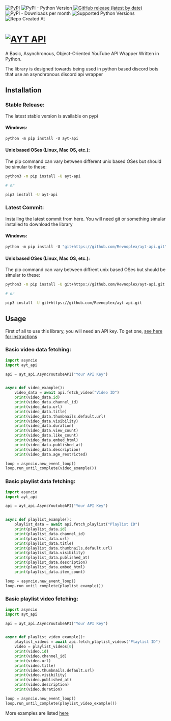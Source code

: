 [![PyPI](https://img.shields.io/pypi/v/ayt-api?style=for-the-badge&logo=pypi)](https://pypi.org/project/ayt-api/)
![PyPI - Python Version](https://img.shields.io/pypi/pyversions/ayt-api?style=for-the-badge&logo=python)
[![GitHub release (latest by date)](https://img.shields.io/github/v/release/Revnoplex/ayt-api?style=for-the-badge&logo=github)](https://github.com/revnoplex/ayt-api)
![PyPI - Downloads per month](https://img.shields.io/pypi/dm/ayt-api?style=for-the-badge&logo=pypi)
![Supported Python Versions](https://img.shields.io/python/required-version-toml?tomlFilePath=https%3A%2F%2Fraw.githubusercontent.com%2FRevnoplex%2Fayt-api%2Frefs%2Fheads%2Fmain%2Fpyproject.toml&style=for-the-badge&logo=python)
![Repo Created At](https://img.shields.io/github/created-at/Revnoplex/ayt-api?style=for-the-badge)
# [![AYT API](https://ayt-api.revnoplex.xyz/ayt-api.svg)](https://ayt-api.revnoplex.xyz)

A Basic, Asynchronous, Object-Oriented YouTube API Wrapper Written in Python.

The library is designed towards being used in python based discord bots that use an asynchronous discord api wrapper

## Installation

### Stable Release:
The latest stable version is available on pypi
#### Windows:
```powershell
python -m pip install -U ayt-api
```

#### Unix based OSes (Linux, Mac OS, etc.):
The pip command can vary between different unix based OSes but should be simular to these:
```sh
python3 -m pip install -U ayt-api

# or

pip3 install -U ayt-api
```

### Latest Commit:
Installing the latest commit from here. You will need git or something simular installed to download the library
#### Windows:
```powershell
python -m pip install -U "git+https://github.com/Revnoplex/ayt-api.git"
```

#### Unix based OSes (Linux, Mac OS, etc.):
The pip command can vary between diffrent unix based OSes but should be simular to these:
```sh
python3 -m pip install -U git+https://github.com/Revnoplex/ayt-api.git

# or

pip3 install -U git+https://github.com/Revnoplex/ayt-api.git
```

## Usage
First of all to use this library, you will need an API key. To get one, [see here for instructions](https://ayt-api-docs.revnoplex.xyz/en/latest/usage/obtaining-credentials.html)

### Basic video data fetching:
```python
import asyncio
import ayt_api

api = ayt_api.AsyncYoutubeAPI("Your API Key")


async def video_example():
    video_data = await api.fetch_video("Video ID")
    print(video_data.id)
    print(video_data.channel_id)
    print(video_data.url)
    print(video_data.title)
    print(video_data.thumbnails.default.url)
    print(video_data.visibility)
    print(video_data.duration)
    print(video_data.view_count)
    print(video_data.like_count)
    print(video_data.embed_html)
    print(video_data.published_at)
    print(video_data.description)
    print(video_data.age_restricted)

loop = asyncio.new_event_loop()
loop.run_until_complete(video_example())
```

### Basic playlist data fetching:
```python
import asyncio
import ayt_api

api = ayt_api.AsyncYoutubeAPI("Your API Key")


async def playlist_example():
    playlist_data = await api.fetch_playlist("Playlist ID")
    print(playlist_data.id)
    print(playlist_data.channel_id)
    print(playlist_data.url)
    print(playlist_data.title)
    print(playlist_data.thumbnails.default.url)
    print(playlist_data.visibility)
    print(playlist_data.published_at)
    print(playlist_data.description)
    print(playlist_data.embed_html)
    print(playlist_data.item_count)

loop = asyncio.new_event_loop()
loop.run_until_complete(playlist_example())
```

### Basic playlist video fetching:
```python
import asyncio
import ayt_api

api = ayt_api.AsyncYoutubeAPI("Your API Key")


async def playlist_video_example():
    playlist_videos = await api.fetch_playlist_videos("Playlist ID")
    video = playlist_videos[0]
    print(video.id)
    print(video.channel_id)
    print(video.url)
    print(video.title)
    print(video.thumbnails.default.url)
    print(video.visibility)
    print(video.published_at)
    print(video.description)
    print(video.duration)

loop = asyncio.new_event_loop()
loop.run_until_complete(playlist_video_example())
```

More examples are listed [here](https://github.com/Revnoplex/ayt-api/tree/main/examples)
